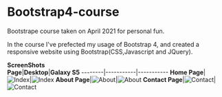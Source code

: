 # Bootstrap4-course
Bootstrape course taken on April 2021 for personal fun.

In the course I've prefected my usage of Bootstrap 4, and created a responsive website using Bootstrap(CSS,Javascript and JQuery).

**ScreenShots**</br>
**Page**|**Desktop**|**Galaxy S5**
--------|-----------|-----------
**Home Page**|<img src="https://github.com/RoiSukenik/Bootstrap4-course/blob/main/Bootstrap4/conFusion/screenshots/index.png" alt ="Index" heigth="50%" witdh="50%" >|<img src="https://github.com/RoiSukenik/Bootstrap4-course/blob/main/Bootstrap4/conFusion/screenshots/indexS5.png" alt ="Index"  >
**About Page**|<img src="https://github.com/RoiSukenik/Bootstrap4-course/blob/main/Bootstrap4/conFusion/screenshots/aboutus.png" alt ="About" heigth="50%" witdh="50%">|<img src="https://github.com/RoiSukenik/Bootstrap4-course/blob/main/Bootstrap4/conFusion/screenshots/aboutusS5.png" alt ="About">
**Contact Page**|<img src="https://github.com/RoiSukenik/Bootstrap4-course/blob/main/Bootstrap4/conFusion/screenshots/contactus.png" alt ="Contact" heigth="50%" witdh="50%">|<img src="https://github.com/RoiSukenik/Bootstrap4-course/blob/main/Bootstrap4/conFusion/screenshots/contactusS5.png" alt ="Contact" >


